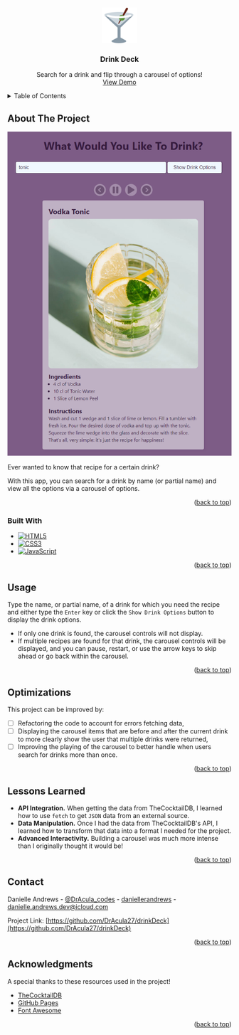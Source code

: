 <!-- Improved compatibility of back to top link: See: https://github.com/othneildrew/Best-README-Template/pull/73 -->

<a name="readme-top"></a>

<!-- PROJECT LOGO -->
<br />
<div align="center">
  <a href="https://dracula27.github.io/drinkDeck/">
    <img src="./img/android-chrome-192x192.png" alt="Logo" width="80" />
  </a>

  <h3 align="center">Drink Deck</h3>

  <p align="center">
    Search for a drink and flip through a carousel of options!
    <br />
    <a href="https://dracula27.github.io/drinkDeck/">View Demo</a>
  </p>
</div>

<!-- TABLE OF CONTENTS -->
<details>
  <summary>Table of Contents</summary>
  <ol>
    <li>
      <a href="#about-the-project">About The Project</a>
      <ul>
        <li><a href="#built-with">Built With</a></li>
      </ul>
    </li>
    <li><a href="#usage">Usage</a></li>
    <li><a href="#optimizations">Optimizations</a></li>
    <li><a href="#lessons-learned">Lessons Learned</a></li>
    <li><a href="#contact">Contact</a></li>
    <li><a href="#acknowledgments">Acknowledgments</a></li>
  </ol>
</details>

<!-- ABOUT THE PROJECT -->

## About The Project

<p align="center">
    <a href="https://dracula27.github.io/drinkDeck/">
      <img src='./img/screenshot.PNG' alt='Drink Deck Screen Shot' />
    </a>
</p>
<!-- [![Drink Deck Screen Shot](./img/screenshot.PNG)](https://dracula27.github.io/drinkDeck/) -->

Ever wanted to know that recipe for a certain drink?

With this app, you can search for a drink by name (or partial name) and view all the options via a carousel of options.

<p align="right">(<a href="#readme-top">back to top</a>)</p>

### Built With

- [![HTML5](https://camo.githubusercontent.com/47e36c9392fe351ab98a0324ca2cb710782731d5a56f71ffe7c68130a1ddc34f/68747470733a2f2f696d672e736869656c64732e696f2f7374617469632f76313f6c6162656c3d253743266d6573736167653d48544d4c3526636f6c6f723d323335353566267374796c653d706c6173746963266c6f676f3d68746d6c35)](https://html.spec.whatwg.org/)
- [![CSS3](https://camo.githubusercontent.com/de7f9b7e6e26494153157774db679bba3320e333f8279e98986893d490293732/68747470733a2f2f696d672e736869656c64732e696f2f7374617469632f76313f6c6162656c3d253743266d6573736167653d4353533326636f6c6f723d323835663635267374796c653d706c6173746963266c6f676f3d63737333)](https://www.w3.org/Style/CSS/#specs)
- [![JavaScript](https://camo.githubusercontent.com/201c697f87bb2a25af48ccc954f0a3c27409421b3e887b7b8e486222e6c1c6b8/68747470733a2f2f696d672e736869656c64732e696f2f7374617469632f76313f6c6162656c3d253743266d6573736167653d4a41564153435249505426636f6c6f723d336337663564267374796c653d706c6173746963266c6f676f3d6a617661736372697074)](https://tc39.es/ecma262/)

<p align="right">(<a href="#readme-top">back to top</a>)</p>

<!-- USAGE -->

## Usage

Type the name, or partial name, of a drink for which you need the recipe and either type the `Enter` key or click the `Show Drink Options` button to display the drink options.

- If only one drink is found, the carousel controls will not display.
- If multiple recipes are found for that drink, the carousel controls will be displayed, and you can pause, restart, or use the arrow keys to skip ahead or go back within the carousel.

<p align="right">(<a href="#readme-top">back to top</a>)</p>

<!-- OPTIMIZATIONS -->

## Optimizations

This project can be improved by:

- [ ] Refactoring the code to account for errors fetching data,
- [ ] Displaying the carousel items that are before and after the current drink to more clearly show the user that multiple drinks were returned,
- [ ] Improving the playing of the carousel to better handle when users search for drinks more than once.

<p align="right">(<a href="#readme-top">back to top</a>)</p>

<!-- LESSONS LEARNED -->

## Lessons Learned

- **API Integration.** When getting the data from TheCocktailDB, I learned how to use `fetch` to get `JSON` data from an external source.
- **Data Manipulation.** Once I had the data from TheCocktailDB's API, I learned how to transform that data into a format I needed for the project.
- **Advanced Interactivity.** Building a carousel was much more intense than I originally thought it would be!

<p align="right">(<a href="#readme-top">back to top</a>)</p>

<!-- CONTACT -->

## Contact

Danielle Andrews - [@DrAcula_codes](https://twitter.com/DrAcula_codes 'Twitter/X') - [daniellerandrews](https://www.linkedin.com/in/daniellerandrews 'LinkedIn') - danielle.andrews.dev@icloud.com

Project Link: [https://github.com/DrAcula27/drinkDeck](https://github.com/DrAcula27/drinkDeck)

<p align="right">(<a href="#readme-top">back to top</a>)</p>

<!-- ACKNOWLEDGMENTS -->

## Acknowledgments

A special thanks to these resources used in the project!

- [TheCocktailDB](https://www.thecocktaildb.com/)
- [GitHub Pages](https://pages.github.com)
- [Font Awesome](https://fontawesome.com)

<p align="right">(<a href="#readme-top">back to top</a>)</p>

